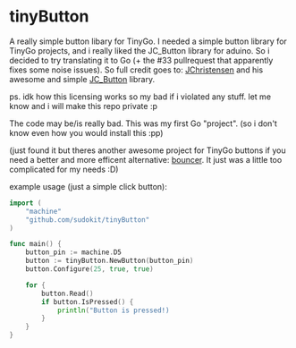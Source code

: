 # tinyButton
A really simple button libary for TinyGo. I needed a simple button library for TinyGo projects, and i really liked the JC_Button library for aduino. So i decided to try translating it to Go (+ the #33 pullrequest that apparently fixes some noise issues).
So full credit goes to: [JChristensen](https://github.com/JChristensen) and his awesome and simple [JC_Button](https://github.com/JChristensen/JC_Button) library.

ps. idk how this licensing works so my bad if i violated any stuff. let me know and i will make this repo private :p

The code may be/is really bad. This was my first Go "project". (so i don't know even how you would install this :pp)

(just found it but theres another awesome project for TinyGo buttons if you need a better and more efficent alternative: [bouncer](https://github.com/eyelight/bouncer). It just was a little too complicated for my needs :D)

example usage (just a simple click button):
```go
import (
    "machine"
    "github.com/sudokit/tinyButton"
)

func main() {
    button_pin := machine.D5
    button := tinyButton.NewButton(button_pin)
    button.Configure(25, true, true)

    for {
        button.Read()
        if button.IsPressed() {
            println("Button is pressed!)
        }
    }
}
```
